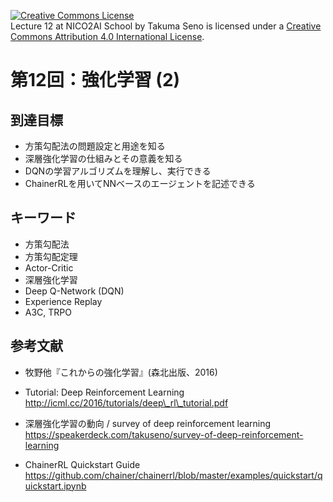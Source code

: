 <a rel="license" href="http://creativecommons.org/licenses/by/4.0/"><img alt="Creative Commons License" style="border-width:0" src="https://i.creativecommons.org/l/by/4.0/88x31.png" /></a><br /><span xmlns:dct="http://purl.org/dc/terms/" property="dct:title">Lecture 12 at NICO2AI  School</span> by <span xmlns:cc="http://creativecommons.org/ns#" property="cc:attributionName">Takuma Seno</span> is licensed under a <a rel="license" href="http://creativecommons.org/licenses/by/4.0/">Creative Commons Attribution 4.0 International License</a>.
# 第12回：強化学習 (2)

## 到達目標
* 方策勾配法の問題設定と用途を知る
* 深層強化学習の仕組みとその意義を知る
* DQNの学習アルゴリズムを理解し、実行できる
* ChainerRLを用いてNNベースのエージェントを記述できる

## キーワード
* 方策勾配法
* 方策勾配定理
* Actor-Critic
* 深層強化学習
* Deep Q-Network (DQN)
* Experience Replay
* A3C, TRPO

## 参考文献
* 牧野他『これからの強化学習』(森北出版、2016)

* Tutorial: Deep Reinforcement Learning
http://icml.cc/2016/tutorials/deep\_rl\_tutorial.pdf

* 深層強化学習の動向 / survey of deep reinforcement learning
https://speakerdeck.com/takuseno/survey-of-deep-reinforcement-learning

* ChainerRL Quickstart Guide
https://github.com/chainer/chainerrl/blob/master/examples/quickstart/quickstart.ipynb
